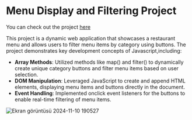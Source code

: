 # Menu Display and Filtering Project

You can check out the project [here](https://fastfoodmenu1.netlify.app/)

This project is a dynamic web application that showcases a restaurant menu and allows users to filter menu items by category using buttons. The project demonstrates key development concepts of Javascript,including:

- **Array Methods**: Utilized methods like map() and filter() to dynamically create unique category buttons and filter menu items based on user selection.
- **DOM Manipulation**: Leveraged JavaScript to create and append HTML elements, displaying menu items and buttons directly in the document.
- **Event Handling**: Implemented onclick event listeners for the buttons to enable real-time filtering of menu items.


![Ekran görüntüsü 2024-11-10 190527](https://github.com/user-attachments/assets/a0c701de-9a22-4b32-a420-a5e125bde553)
